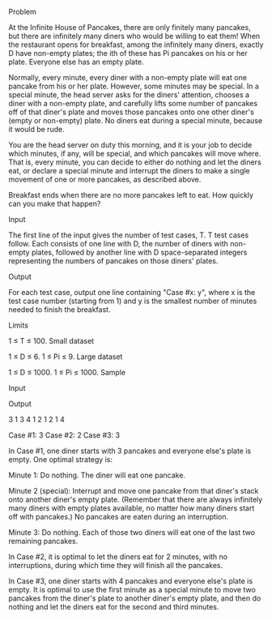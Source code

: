 Problem

At the Infinite House of Pancakes, there are only finitely many pancakes, but there are infinitely many diners who would be willing to eat them! When the restaurant opens for breakfast, among the infinitely many diners, exactly D have non-empty plates; the ith of these has Pi pancakes on his or her plate. Everyone else has an empty plate.

Normally, every minute, every diner with a non-empty plate will eat one pancake from his or her plate. However, some minutes may be special. In a special minute, the head server asks for the diners' attention, chooses a diner with a non-empty plate, and carefully lifts some number of pancakes off of that diner's plate and moves those pancakes onto one other diner's (empty or non-empty) plate. No diners eat during a special minute, because it would be rude.

You are the head server on duty this morning, and it is your job to decide which minutes, if any, will be special, and which pancakes will move where. That is, every minute, you can decide to either do nothing and let the diners eat, or declare a special minute and interrupt the diners to make a single movement of one or more pancakes, as described above.

Breakfast ends when there are no more pancakes left to eat. How quickly can you make that happen?

Input

The first line of the input gives the number of test cases, T. T test cases follow. Each consists of one line with D, the number of diners with non-empty plates, followed by another line with D space-separated integers representing the numbers of pancakes on those diners' plates.

Output

For each test case, output one line containing "Case #x: y", where x is the test case number (starting from 1) and y is the smallest number of minutes needed to finish the breakfast.

Limits

1 ≤ T ≤ 100.
Small dataset

1 ≤ D ≤ 6.
1 ≤ Pi ≤ 9.
Large dataset

1 ≤ D ≤ 1000.
1 ≤ Pi ≤ 1000.
Sample


Input 
 	
Output 
 
3
1
3
4
1 2 1 2
1
4

Case #1: 3
Case #2: 2
Case #3: 3

In Case #1, one diner starts with 3 pancakes and everyone else's plate is empty. One optimal strategy is:

Minute 1: Do nothing. The diner will eat one pancake.

Minute 2 (special): Interrupt and move one pancake from that diner's stack onto another diner's empty plate. (Remember that there are always infinitely many diners with empty plates available, no matter how many diners start off with pancakes.) No pancakes are eaten during an interruption.

Minute 3: Do nothing. Each of those two diners will eat one of the last two remaining pancakes.

In Case #2, it is optimal to let the diners eat for 2 minutes, with no interruptions, during which time they will finish all the pancakes.

In Case #3, one diner starts with 4 pancakes and everyone else's plate is empty. It is optimal to use the first minute as a special minute to move two pancakes from the diner's plate to another diner's empty plate, and then do nothing and let the diners eat for the second and third minutes.